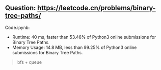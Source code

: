 ## Question: https://leetcode.cn/problems/binary-tree-paths/

Code.ipynb:
* Runtime: 40 ms, faster than 53.46% of Python3 online submissions for Binary Tree Paths.
* Memory Usage: 14.8 MB, less than 99.25% of Python3 online submissions for Binary Tree Paths.
> bfs + queue

